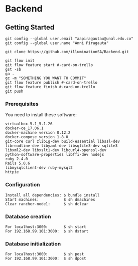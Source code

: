 # Backend

## Getting Started
```
git config --global user.email "aapiragautau@unal.edu.co"
git config --global user.name "Anni Piragauta"

git clone https://github.com/illuminationSA/Backend.git

git flow init
git flow feature start #-card-on-trello
gst -sb
ga .
gc -m "SOMETHING YOU WANT TO COMMIT"
git flow feature publish #-card-on-trello
git flow feature finish #-card-on-trello
git push
```

### Prerequisites

You need to install these software: <br />
```
virtualbox-5.1_5.1.26
docker-ce_17.06.1
docker-machine version 0.12.2
docker-compose version 1.8.0
git-core curl zlib1g-dev build-essential libssl-dev
libreadline-dev libyaml-dev libsqlite3-dev sqlite3
libxml2-dev libxslt1-dev libcurl4-openssl-dev
python-software-properties libffi-dev nodejs
ruby 2.4.0
Rails 5.0.6
libmysqlclient-dev ruby-mysql2
httpie
```

### Configuration
```
Install all dependencies: $ bundle install
Start machines:           $ sh dmachines
Clear rancher-node1:      $ sh dclear
```

### Database creation
```
For localhost:3000:       $ sh start
For 192.168.99.101:3000:  $ sh dstart
```

### Database initialization
```
For localhost:3000:       $ sh post
For 192.168.99.101:3000:  $ sh dpost
```
